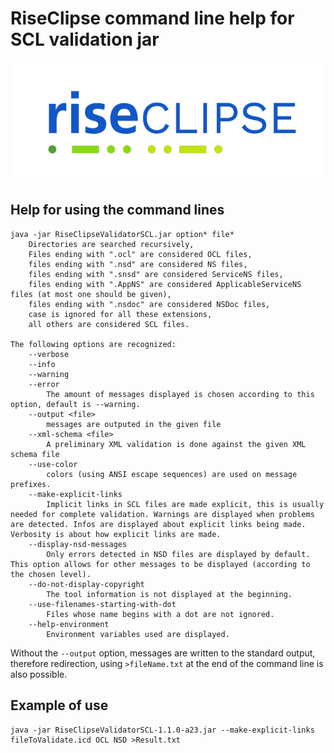 # RiseClipse command line help for SCL validation jar

![Logo RiseClipe](img/small_logo_riseclipse.png)

## Help for using the command lines

    java -jar RiseClipseValidatorSCL.jar option* file*
    	Directories are searched recursively,
    	Files ending with ".ocl" are considered OCL files,
    	files ending with ".nsd" are considered NS files,
    	files ending with ".snsd" are considered ServiceNS files,
    	files ending with ".AppNS" are considered ApplicableServiceNS files (at most one should be given),
    	files ending with ".nsdoc" are considered NSDoc files,
    	case is ignored for all these extensions,
    	all others are considered SCL files.

    The following options are recognized:
    	--verbose
    	--info
    	--warning
    	--error
    		The amount of messages displayed is chosen according to this option, default is --warning.
    	--output <file>
    		messages are outputed in the given file
    	--xml-schema <file>
    		A preliminary XML validation is done against the given XML schema file
    	--use-color
    		colors (using ANSI escape sequences) are used on message prefixes.
    	--make-explicit-links
    		Implicit links in SCL files are made explicit, this is usually needed for complete validation. Warnings are displayed when problems are detected. Infos are displayed about explicit links being made. Verbosity is about how explicit links are made.
    	--display-nsd-messages
    		Only errors detected in NSD files are displayed by default. This option allows for other messages to be displayed (according to the chosen level).
    	--do-not-display-copyright
    		The tool information is not displayed at the beginning.
    	--use-filenames-starting-with-dot
    		Files whose name begins with a dot are not ignored.
    	--help-environment
    		Environment variables used are displayed.
            
Without the `--output` option, messages are written to the standard output, therefore redirection, using `>fileName.txt` 
at the end of the command line is also possible.
            
   ## Example of use
   
    java -jar RiseClipseValidatorSCL-1.1.0-a23.jar --make-explicit-links fileToValidate.icd OCL NSD >Result.txt

   
